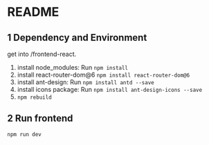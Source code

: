 # README

## 1 Dependency and Environment
get into /frontend-react.

1. install node_modules: Run `npm install`
2. install react-router-dom@6 `npm install react-router-dom@6`
3. install ant-design: Run `npm install antd --save`
4. install icons package: Run `npm install ant-design-icons --save`
5. `npm rebuild`

## 2 Run frontend
`npm run dev`
